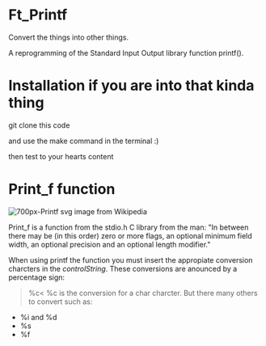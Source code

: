 
# Ft_Printf

Convert the things into other things.

A reprogramming of the Standard Input Output library function printf().

# Installation if you are into that kinda thing

git clone this code

and use the make command in the terminal :)

then test to your hearts content

# Print_f function
![700px-Printf svg](https://user-images.githubusercontent.com/22520221/57039545-c8c35880-6c11-11e9-9fb3-3053424749e5.png)
image from Wikipedia

Print_f is a function from the stdio.h C library
from the man: "In between there may be (in this order) zero or more flags, an optional minimum field width, an optional precision and an optional length modifier."

When using printf the function you must insert the appropiate conversion charcters in the *controlString*. These conversions are anounced by a percentage sign:
>%c<
%c is the conversion for a char charcter. But there many others to convert such as:
- %i and %d
- %s
- %f
